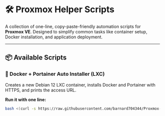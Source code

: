 # 🛠️ Proxmox Helper Scripts

A collection of one-line, copy-paste-friendly automation scripts for **Proxmox VE**. Designed to simplify common tasks like container setup, Docker installation, and application deployment.

---

## 📦 Available Scripts

### 🚀 Docker + Portainer Auto Installer (LXC)
Creates a new Debian 12 LXC container, installs Docker and Portainer with HTTPS, and prints the access URL.

**Run it with one line:**

```bash
bash <(curl -s https://raw.githubusercontent.com/barnard704344/Proxmox-helper-scripts/main/docker-portainer-auto.sh)
